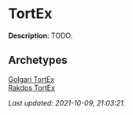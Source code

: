 # TortEx

**Description**: TODO.

## **Archetypes**

[Golgari TortEx](../archetypes/Golgari%20TortEx.html)  
[Rakdos TortEx](../archetypes/Rakdos%20TortEx.html)  


*Last updated: 2021-10-09, 21:03:21.*
